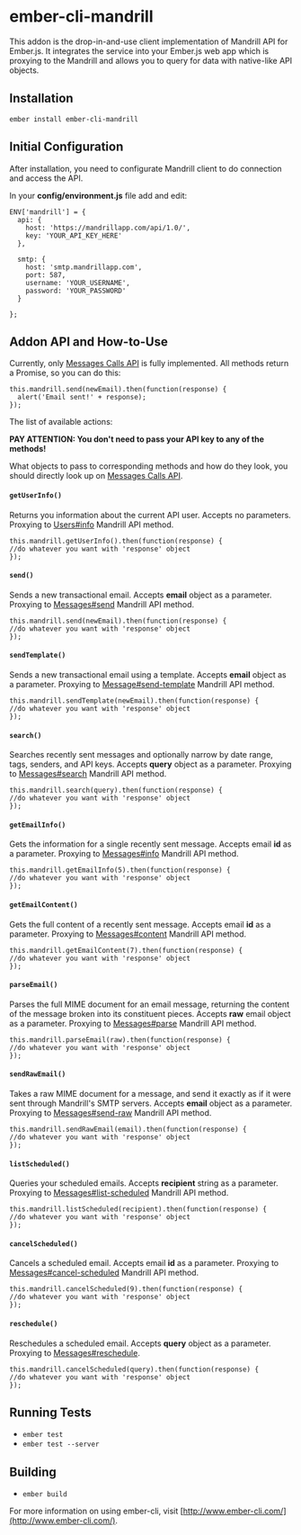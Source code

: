 # ember-cli-mandrill

This addon is the drop-in-and-use client implementation of Mandrill API for Ember.js. It integrates the service into your Ember.js web app which is proxying to the Mandrill and allows you to query for data with native-like API objects.



## Installation

```
ember install ember-cli-mandrill
```

## Initial Configuration

After installation, you need to configurate Mandrill client to do connection and access the API.

In your __config/environment.js__ file add and edit:

```
ENV['mandrill'] = {
  api: {
    host: 'https://mandrillapp.com/api/1.0/',
    key: 'YOUR_API_KEY_HERE'
  },

  smtp: {
    host: 'smtp.mandrillapp.com',
    port: 587,
    username: 'YOUR_USERNAME',
    password: 'YOUR_PASSWORD'
  }

};
```

## Addon API and How-to-Use

Currently, only [Messages Calls API](https://mandrillapp.com/api/docs/messages.JSON.html) is fully implemented.
All methods return a Promise, so you can do this:
```
this.mandrill.send(newEmail).then(function(response) {
  alert('Email sent!' + response);
});
```

The list of available actions:

__PAY ATTENTION: You don't need to pass your API key to any of the methods!__

What objects to pass to corresponding methods and how do they look, you should directly look up on [Messages Calls API](https://mandrillapp.com/api/docs/messages.JSON.html).

#### `getUserInfo()`
Returns you information about the current API user. Accepts no parameters. Proxying to [Users#info](https://mandrillapp.com/api/docs/users.JSON.html#method=info) Mandrill API method.
```
this.mandrill.getUserInfo().then(function(response) {
//do whatever you want with 'response' object
});
```
#### `send()`
Sends a new transactional email. Accepts __email__ object as a parameter. Proxying to [Messages#send](https://mandrillapp.com/api/docs/messages.JSON.html#method=send) Mandrill API method.
```
this.mandrill.send(newEmail).then(function(response) {
//do whatever you want with 'response' object
});
```
#### `sendTemplate()`
Sends a new transactional email using a template. Accepts __email__ object as a parameter. Proxying to [Message#send-template](https://mandrillapp.com/api/docs/messages.JSON.html#method=send-template) Mandrill API method.
```
this.mandrill.sendTemplate(newEmail).then(function(response) {
//do whatever you want with 'response' object
});
```
#### `search()`
Searches recently sent messages and optionally narrow by date range, tags, senders, and API keys. Accepts __query__ object as a parameter. Proxying to [Messages#search](https://mandrillapp.com/api/docs/messages.JSON.html#method=search) Mandrill API method.
```
this.mandrill.search(query).then(function(response) {
//do whatever you want with 'response' object
});
```
#### `getEmailInfo()`
Gets the information for a single recently sent message. Accepts email __id__ as a parameter. Proxying to [Messages#info](https://mandrillapp.com/api/docs/messages.JSON.html#method=info) Mandrill API method.
```
this.mandrill.getEmailInfo(5).then(function(response) {
//do whatever you want with 'response' object
});
```
#### `getEmailContent()`
Gets the full content of a recently sent message. Accepts email __id__ as a parameter. Proxying to [Messages#content](https://mandrillapp.com/api/docs/messages.JSON.html#method=content) Mandrill API method.
```
this.mandrill.getEmailContent(7).then(function(response) {
//do whatever you want with 'response' object
});
```
#### `parseEmail()`
Parses the full MIME document for an email message, returning the content of the message broken into its constituent pieces. Accepts __raw__ email object as a parameter. Proxying to [Messages#parse](https://mandrillapp.com/api/docs/messages.JSON.html#method=parse) Mandrill API method.
```
this.mandrill.parseEmail(raw).then(function(response) {
//do whatever you want with 'response' object
});
```
#### `sendRawEmail()`
Takes a raw MIME document for a message, and send it exactly as if it were sent through Mandrill's SMTP servers. Accepts __email__ object as a parameter. Proxying to [Messages#send-raw](https://mandrillapp.com/api/docs/messages.JSON.html#method=send-raw) Mandrill API method.
```
this.mandrill.sendRawEmail(email).then(function(response) {
//do whatever you want with 'response' object
});
```
#### `listScheduled()`
Queries your scheduled emails. Accepts __recipient__ string as a parameter. Proxying to [Messages#list-scheduled](https://mandrillapp.com/api/docs/messages.JSON.html#method=list-scheduled) Mandrill API method.
```
this.mandrill.listScheduled(recipient).then(function(response) {
//do whatever you want with 'response' object
});
```
#### `cancelScheduled()`
Cancels a scheduled email. Accepts email __id__ as a parameter. Proxying to [Messages#cancel-scheduled](https://mandrillapp.com/api/docs/messages.JSON.html#method=cancel-scheduled) Mandrill API method.
```
this.mandrill.cancelScheduled(9).then(function(response) {
//do whatever you want with 'response' object
});
```
#### `reschedule()`
Reschedules a scheduled email. Accepts __query__ object as a parameter. Proxying to [Messages#reschedule](https://mandrillapp.com/api/docs/messages.JSON.html#method=reschedule).
```
this.mandrill.cancelScheduled(query).then(function(response) {
//do whatever you want with 'response' object
});
```

## Running Tests

* `ember test`
* `ember test --server`

## Building

* `ember build`

For more information on using ember-cli, visit [http://www.ember-cli.com/](http://www.ember-cli.com/).
